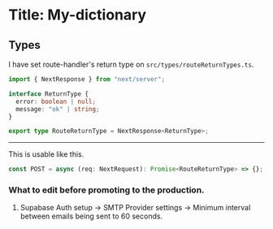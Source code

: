 # Title: My-dictionary

## Types

I have set route-handler's return type on `src/types/routeReturnTypes.ts`.

```ts
import { NextResponse } from "next/server";

interface ReturnType {
  error: boolean | null;
  message: "ok" | string;
}

export type RouteReturnType = NextResponse<ReturnType>;
```

---

This is usable like this.

```ts
const POST = async (req: NextRequest): Promise<RouteReturnType> => {};
```

### What to edit before promoting to the production.

1. Supabase Auth setup -> SMTP Provider settings -> Minimum interval between emails being sent to 60 seconds.

